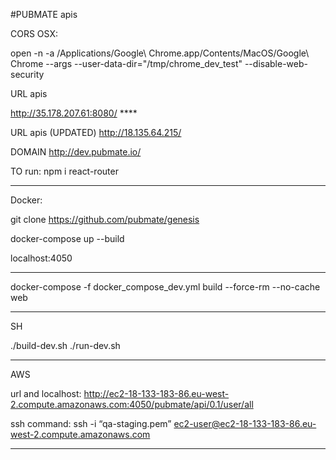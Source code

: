 #PUBMATE apis

CORS OSX:

open -n -a /Applications/Google\ Chrome.app/Contents/MacOS/Google\ Chrome --args --user-data-dir="/tmp/chrome_dev_test" --disable-web-security

URL apis

http://35.178.207.61:8080/ \*\*\*\*

URL apis (UPDATED)
http://18.135.64.215/

DOMAIN
http://dev.pubmate.io/

TO run:
npm i react-router

---

Docker:

git clone https://github.com/pubmate/genesis

docker-compose up --build

localhost:4050

---

docker-compose -f docker_compose_dev.yml build --force-rm --no-cache web

---

SH

./build-dev.sh
./run-dev.sh

---

AWS

url and localhost:
http://ec2-18-133-183-86.eu-west-2.compute.amazonaws.com:4050/pubmate/api/0.1/user/all

ssh command:
ssh -i “qa-staging.pem” ec2-user@ec2-18-133-183-86.eu-west-2.compute.amazonaws.com

---
